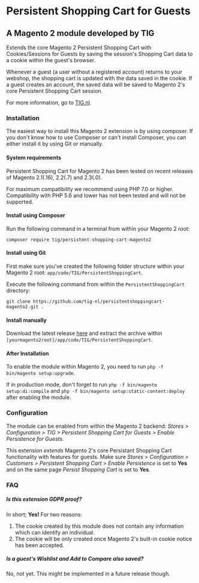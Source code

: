 # Persistent Shopping Cart for Guests

## A Magento 2 module developed by TIG

Extends the core Magento 2 Persistent Shopping Cart with Cookies/Sessions for Guests by saving the session's Shopping Cart data to a cookie within the guest's browser. 

Whenever a guest (a user without a registered account) returns to your webshop, the shopping cart is updated with the data saved in the cookie. If a guest creates an account, the saved data will be saved to Magento 2's core Persistent Shopping Cart session.

For more information, go to [TIG.nl](https://tig.nl/persistent-shopping-cart-for-guests/).

### Installation

The easiest way to install this Magento 2 extension is by using composer. If you don't know how to use Composer or can't install Composer, you can either install it by using Git or manually.

#### System requirements

Persistent Shopping Cart for Magento 2 has been tested on recent releases of Magento 2.1(.16), 2.2(.7) and 2.3(.0).

For maximum compatibility we recommend using PHP 7.0 or higher. Compatibility with PHP 5.6 and lower has not been tested and will not be supported.

#### Install using Composer

Run the following command in a terminal from within your Magento 2 root:

`composer require tig/persistent-shopping-cart-magento2`

#### Install using Git

First make sure you've created the following folder structure within your Magento 2 root: `app/code/TIG/PersistentShoppingCart`.

Execute the following command from within the `PersistentShoppingCart` directory:

`git clone https://github.com/tig-nl/persistentshoppingcart-magento2.git .`

#### Install manually

Download the latest release [here](https://github.com/tig-nl/persistentshoppingcart-magento2/archive/master.zip) and extract the archive within `[yourmagento2root]/app/code/TIG/PersistentShoppingCart`.

#### After Installation

To enable the module within Magento 2, you need to run `php -f bin/magento setup:upgrade`. 

If in production mode, don't forget to run `php -f bin/magento setup:di:compile` and `php -f bin/magento setup:static-content:deploy` after enabling the module.

### Configuration

The module can be enabled from within the Magento 2 backend: *Stores > Configuration > TIG > Persistent Shopping Cart for Guests > Enable Persistence for Guests*.

This extension *extends* Magento 2's core Persistant Shopping Cart functionality with features for guests. Make sure *Stores > Configuration > Customers > Persistent Shopping Cart > Enable Persistence* is set to **Yes** and on the same page *Persist Shopping Cart* is set to **Yes**.

### FAQ

##### Is this extension GDPR proof?

In short; **Yes!** For two reasons:
 1. The cookie created by this module does not contain any information which can identify an individual. 
 2. The cookie will be only created once Magento 2's built-in cookie notice has been accepted.

##### Is a guest's Wishlist and Add to Compare also saved?

No, not yet. This might be implemented in a future release though. 

